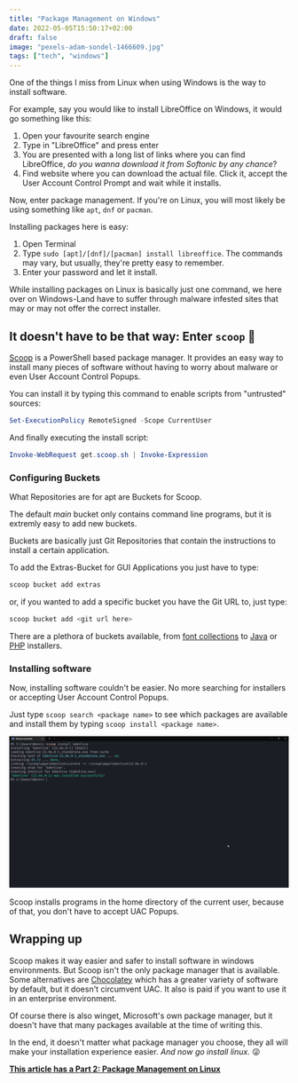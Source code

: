 ```yaml
---
title: "Package Management on Windows"
date: 2022-05-05T15:50:17+02:00
draft: false
image: "pexels-adam-sondel-1466609.jpg"
tags: ["tech", "windows"]
---
```

One of the things I miss from Linux when using Windows is the way to install software.

For example, say you would like to install LibreOffice on Windows, it would go something like this:
1. Open your favourite search engine
2. Type in "LibreOffice" and press enter
3. You are presented with a long list of links where you can find LibreOffice, *do you wanna download it from Softonic by any chance*?
4. Find website where you can download the actual file. Click it, accept the User Account Control Prompt and wait while it installs.

Now, enter package management. If you're on Linux, you will most likely be using something like ``apt``, ``dnf`` or ``pacman``.

Installing packages here is easy:
1. Open Terminal
2. Type ``sudo [apt]/[dnf]/[pacman] install libreoffice``. The commands may vary, but usually, they're pretty easy to remember.
3. Enter your password and let it install.

While installing packages on Linux is basically just one command, we here over on Windows-Land have to suffer through malware infested sites that may or may not offer the correct installer.

## It doesn't have to be that way: Enter `scoop` 🍨
[Scoop](https://scoop.sh/) is a PowerShell based package manager. It provides an easy way to install many pieces of software without having to worry about malware or even User Account Control Popups.

You can install it by typing this command to enable scripts from "untrusted" sources:
```powershell
Set-ExecutionPolicy RemoteSigned -Scope CurrentUser
```

And finally executing the install script:
```powershell
Invoke-WebRequest get.scoop.sh | Invoke-Expression
```

### Configuring Buckets
What Repositories are for apt are Buckets for Scoop.

The default *main* bucket only contains command line programs, but it is extremly easy to add new buckets.

Buckets are basically just Git Repositories that contain the instructions to install a certain application.

To add the Extras-Bucket for GUI Applications you just have to type:
```powershell
scoop bucket add extras
```
or, if you wanted to add a specific bucket you have the Git URL to, just type: 
```powershell
scoop bucket add <git url here>
```

There are a plethora of buckets available, from [font collections](https://scoop.sh/#/apps?q=%22https%3A%2F%2Fgithub.com%2Fmatthewjberger%2Fscoop-nerd-fonts%22) to [Java](https://scoop.sh/#/apps?q=%22https%3A%2F%2Fgithub.com%2FScoopInstaller%2FJava%22) or [PHP](https://scoop.sh/#/apps?q=%22https%3A%2F%2Fgithub.com%2FScoopInstaller%2FPHP%22) installers.
### Installing software
Now, installing software couldn't be easier. No more searching for installers or accepting User Account Control Popups.

Just type ``scoop search <package name>`` to see which packages are available and install them by typing ``scoop install <package name>``.

![Scoop installing kdenlive](WindowsTerminal_imniJxi6pu.png)

Scoop installs programs in the home directory of the current user, because of that, you don't have to accept UAC Popups.

## Wrapping up
Scoop makes it way easier and safer to install software in windows environments.
But Scoop isn't the only package manager that is available. Some alternatives are [Chocolatey](https://chocolatey.org/) which has a greater variety of software by default, but it doesn't circumvent UAC. It also is paid if you want to use it in an enterprise environment.

Of course there is also winget, Microsoft's own package manager, but it doesn't have that many packages available at the time of writing this.

In the end, it doesn't matter what package manager you choose, they all will make your installation experience easier. *And now go install linux.* 😜

**[This article has a Part 2: Package Management on Linux](https://darkshark9k.ml/p/package-management-on-linux/)**